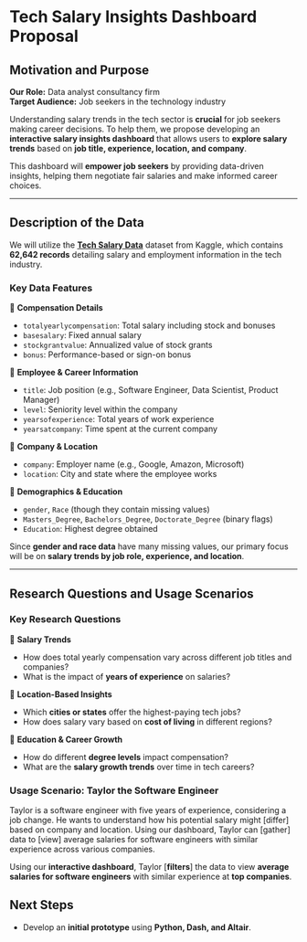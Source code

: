 # Tech Salary Insights Dashboard Proposal

## Motivation and Purpose
**Our Role:** Data analyst consultancy firm  
**Target Audience:** Job seekers in the technology industry  

Understanding salary trends in the tech sector is **crucial** for job seekers making career decisions. To help them, we propose developing an **interactive salary insights dashboard** that allows users to **explore salary trends** based on **job title, experience, location, and company**.  

This dashboard will **empower job seekers** by providing data-driven insights, helping them negotiate fair salaries and make informed career choices.  

---

## Description of the Data
We will utilize the **[Tech Salary Data](https://www.kaggle.com/datasets/haominjiang/tech-salary-data)** dataset from Kaggle, which contains **62,642 records** detailing salary and employment information in the tech industry.  

### **Key Data Features**  
🔹 **Compensation Details**  
- `totalyearlycompensation`: Total salary including stock and bonuses  
- `basesalary`: Fixed annual salary  
- `stockgrantvalue`: Annualized value of stock grants  
- `bonus`: Performance-based or sign-on bonus  

🔹 **Employee & Career Information**  
- `title`: Job position (e.g., Software Engineer, Data Scientist, Product Manager)  
- `level`: Seniority level within the company  
- `yearsofexperience`: Total years of work experience  
- `yearsatcompany`: Time spent at the current company  

🔹 **Company & Location**  
- `company`: Employer name (e.g., Google, Amazon, Microsoft)  
- `location`: City and state where the employee works  

🔹 **Demographics & Education**  
- `gender`, `Race` (though they contain missing values)  
- `Masters_Degree`, `Bachelors_Degree`, `Doctorate_Degree` (binary flags)  
- `Education`: Highest degree obtained  

Since **gender and race data** have many missing values, our primary focus will be on **salary trends by job role, experience, and location**.

---

## Research Questions and Usage Scenarios  

### **Key Research Questions**  
🔹 **Salary Trends**  
- How does total yearly compensation vary across different job titles and companies?  
- What is the impact of **years of experience** on salaries?  

🔹 **Location-Based Insights**  
- Which **cities or states** offer the highest-paying tech jobs?  
- How does salary vary based on **cost of living** in different regions?  

🔹 **Education & Career Growth**  
- How do different **degree levels** impact compensation?  
- What are the **salary growth trends** over time in tech careers?  

### **Usage Scenario: Taylor the Software Engineer**  
Taylor is a software engineer with five years of experience, considering a job change. He wants to understand how his potential salary might [differ] based on company and location. Using our dashboard, Taylor can [gather] data to [view] average salaries for software engineers with similar experience across various companies.

Using our **interactive dashboard**, Taylor [**filters**] the data to view **average salaries for software engineers** with similar experience at **top companies**.  


## Next Steps
- Develop an **initial prototype** using **Python, Dash, and Altair**.  

